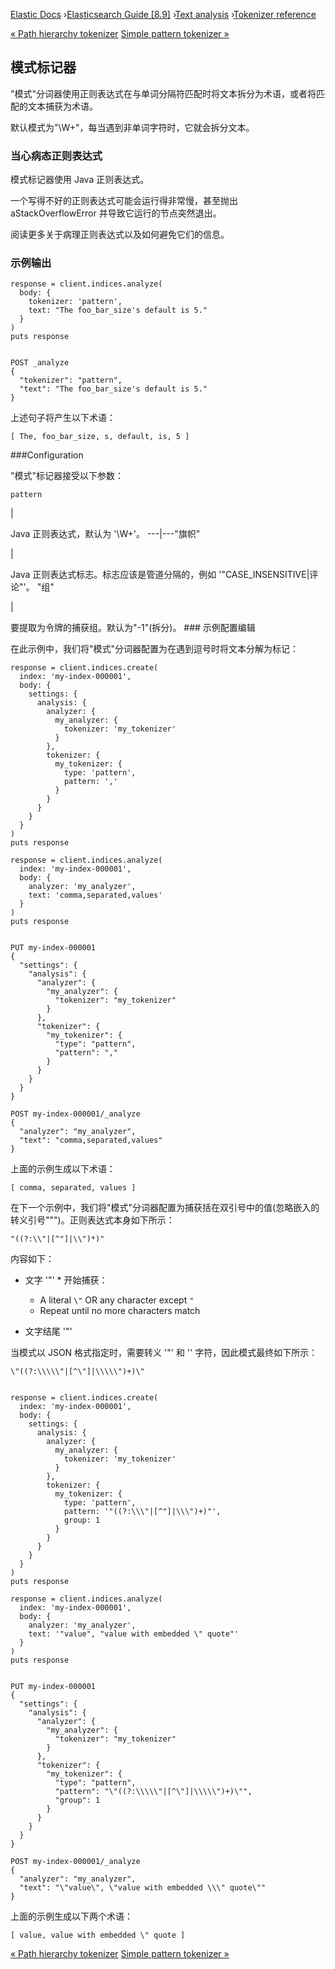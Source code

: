 

[Elastic Docs](/guide/) ›[Elasticsearch Guide [8.9]](index.md) ›[Text
analysis](analysis.md) ›[Tokenizer reference](analysis-tokenizers.md)

[« Path hierarchy tokenizer](analysis-pathhierarchy-tokenizer.md) [Simple
pattern tokenizer »](analysis-simplepattern-tokenizer.md)

## 模式标记器

"模式"分词器使用正则表达式在与单词分隔符匹配时将文本拆分为术语，或者将匹配的文本捕获为术语。

默认模式为"\W+"，每当遇到非单词字符时，它就会拆分文本。

### 当心病态正则表达式

模式标记器使用 Java 正则表达式。

一个写得不好的正则表达式可能会运行得非常慢，甚至抛出 aStackOverflowError 并导致它运行的节点突然退出。

阅读更多关于病理正则表达式以及如何避免它们的信息。

### 示例输出

    
    
    response = client.indices.analyze(
      body: {
        tokenizer: 'pattern',
        text: "The foo_bar_size's default is 5."
      }
    )
    puts response
    
    
    POST _analyze
    {
      "tokenizer": "pattern",
      "text": "The foo_bar_size's default is 5."
    }

上述句子将产生以下术语：

    
    
    [ The, foo_bar_size, s, default, is, 5 ]

###Configuration

"模式"标记器接受以下参数：

`pattern`

|

Java 正则表达式，默认为 '\W+'。   ---|---"旗帜"

|

Java 正则表达式标志。标志应该是管道分隔的，例如 '"CASE_INSENSITIVE|评论"'。   "组"

|

要提取为令牌的捕获组。默认为"-1"(拆分)。   ### 示例配置编辑

在此示例中，我们将"模式"分词器配置为在遇到逗号时将文本分解为标记：

    
    
    response = client.indices.create(
      index: 'my-index-000001',
      body: {
        settings: {
          analysis: {
            analyzer: {
              my_analyzer: {
                tokenizer: 'my_tokenizer'
              }
            },
            tokenizer: {
              my_tokenizer: {
                type: 'pattern',
                pattern: ','
              }
            }
          }
        }
      }
    )
    puts response
    
    response = client.indices.analyze(
      index: 'my-index-000001',
      body: {
        analyzer: 'my_analyzer',
        text: 'comma,separated,values'
      }
    )
    puts response
    
    
    PUT my-index-000001
    {
      "settings": {
        "analysis": {
          "analyzer": {
            "my_analyzer": {
              "tokenizer": "my_tokenizer"
            }
          },
          "tokenizer": {
            "my_tokenizer": {
              "type": "pattern",
              "pattern": ","
            }
          }
        }
      }
    }
    
    POST my-index-000001/_analyze
    {
      "analyzer": "my_analyzer",
      "text": "comma,separated,values"
    }

上面的示例生成以下术语：

    
    
    [ comma, separated, values ]

在下一个示例中，我们将"模式"分词器配置为捕获括在双引号中的值(忽略嵌入的转义引号"\"")。正则表达式本身如下所示：

    
    
    "((?:\\"|[^"]|\\")*)"

内容如下：

* 文字 '"' * 开始捕获：

    * A literal `\"` OR any character except `"`
    * Repeat until no more characters match 

* 文字结尾 '"'

当模式以 JSON 格式指定时，需要转义 '"' 和 '\' 字符，因此模式最终如下所示：

    
    
    \"((?:\\\\\"|[^\"]|\\\\\")+)\"
    
    
    response = client.indices.create(
      index: 'my-index-000001',
      body: {
        settings: {
          analysis: {
            analyzer: {
              my_analyzer: {
                tokenizer: 'my_tokenizer'
              }
            },
            tokenizer: {
              my_tokenizer: {
                type: 'pattern',
                pattern: '"((?:\\\"|[^"]|\\\")+)"',
                group: 1
              }
            }
          }
        }
      }
    )
    puts response
    
    response = client.indices.analyze(
      index: 'my-index-000001',
      body: {
        analyzer: 'my_analyzer',
        text: '"value", "value with embedded \" quote"'
      }
    )
    puts response
    
    
    PUT my-index-000001
    {
      "settings": {
        "analysis": {
          "analyzer": {
            "my_analyzer": {
              "tokenizer": "my_tokenizer"
            }
          },
          "tokenizer": {
            "my_tokenizer": {
              "type": "pattern",
              "pattern": "\"((?:\\\\\"|[^\"]|\\\\\")+)\"",
              "group": 1
            }
          }
        }
      }
    }
    
    POST my-index-000001/_analyze
    {
      "analyzer": "my_analyzer",
      "text": "\"value\", \"value with embedded \\\" quote\""
    }

上面的示例生成以下两个术语：

    
    
    [ value, value with embedded \" quote ]

[« Path hierarchy tokenizer](analysis-pathhierarchy-tokenizer.md) [Simple
pattern tokenizer »](analysis-simplepattern-tokenizer.md)
